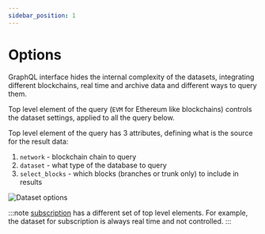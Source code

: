 ```yaml
---
sidebar_position: 1
---
```


# Options

GraphQL interface hides the internal complexity of the datasets, 
integrating different blockchains, real time and archive data and different ways
to query them. 

Top level element of the query (```EVM``` for Ethereum like blockchains) controls
the dataset settings, applied to all the query below.

Top level element of the query has 3 attributes, defining what is the source for the result data:

1. ```network``` - blockchain chain to query
2. ```dataset``` - what type of the database to query
3. ```select_blocks``` - which blocks (branches or trunk only) to include in results


![Dataset options](/img/ide/dataset_options.png)

:::note
[subscription](../subscription/subsciption) has a different set of top level elements. 
For example, the dataset for subscription is always real time and not controlled.
:::